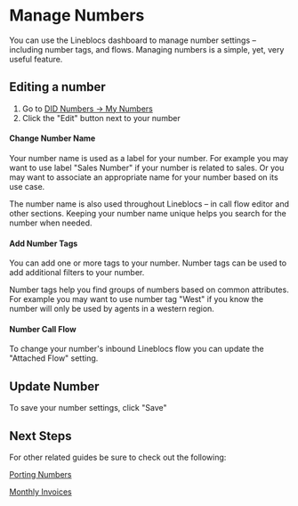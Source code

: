 # Manage Numbers

You can use the Lineblocs dashboard to manage number settings – including number tags, and flows. Managing numbers is a simple, yet, very useful feature.

## Editing a number

1. Go to [DID Numbers -> My Numbers](https://app.lineblocs.com/#/dashboard/dids/my-numbers)
2. Click the "Edit" button next to your number

#### Change Number Name

Your number name is used as a label for your number. For example you may want to use label "Sales Number" if your number is related to sales. Or you may want to associate an appropriate name for your number based on its use case.

The number name is also used throughout Lineblocs – in call flow editor and other sections. Keeping your number name unique helps you search for the number when needed.

#### Add Number Tags

You can add one or more tags to your number. Number tags can be used to add additional filters to your number.

Number tags help you find groups of numbers based on common attributes. For example you may want to use number tag "West" if you know the number will only be used by agents in a western region.

#### Number Call Flow

To change your number's inbound Lineblocs flow you can update the "Attached Flow" setting. 

## Update Number

To save your number settings, click "Save"

## Next Steps

For other related guides be sure to check out the following:

[Porting Numbers](https://lineblocs.com/resources/managing-numbers/porting-numbers)

[Monthly Invoices](https://lineblocs.com/resources/billing-and-pricing/monthly-invoices)
